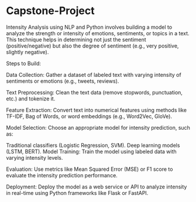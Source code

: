 # Capstone-Project
Intensity Analysis using NLP and Python involves building a model to analyze the strength or intensity of emotions, sentiments, or topics in a text. This technique helps in determining not just the sentiment (positive/negative) but also the degree of sentiment (e.g., very positive, slightly negative).

Steps to Build:

Data Collection: Gather a dataset of labeled text with varying intensity of sentiments or emotions (e.g., tweets, reviews).

Text Preprocessing: Clean the text data (remove stopwords, punctuation, etc.) and tokenize it.

Feature Extraction: Convert text into numerical features using methods like TF-IDF, Bag of Words, or word embeddings (e.g., Word2Vec, GloVe).

Model Selection: Choose an appropriate model for intensity prediction, such as:

Traditional classifiers (Logistic Regression, SVM).
Deep learning models (LSTM, BERT).
Model Training: Train the model using labeled data with varying intensity levels.

Evaluation: Use metrics like Mean Squared Error (MSE) or F1 score to evaluate the intensity prediction performance.

Deployment: Deploy the model as a web service or API to analyze intensity in real-time using Python frameworks like Flask or FastAPI.
